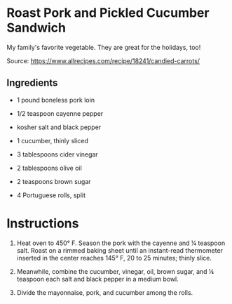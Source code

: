# Roast Pork and Pickled Cucumber Sandwich 

 
 

My family's favorite vegetable. They are great for the holidays, too! 

Source: https://www.allrecipes.com/recipe/18241/candied-carrots/ 

  

## Ingredients 

  

- 1 pound boneless pork loin 

- 1/2 teaspoon cayenne pepper 

- kosher salt and black pepper 

- 1 cucumber, thinly sliced 

- 3 tablespoons cider vinegar 

- 2 tablespoons olive oil 

- 2 teaspoons brown sugar 

- 4 Portuguese rolls, split 

 

  

# Instructions 

  

1. Heat oven to 450° F. Season the pork with the cayenne and ¼ teaspoon salt. Roast on a rimmed baking sheet until an instant-read thermometer inserted in the center reaches 145° F, 20 to 25 minutes; thinly slice. 

2. Meanwhile, combine the cucumber, vinegar, oil, brown sugar, and ¼ teaspoon each salt and black pepper in a medium bowl. 

3. Divide the mayonnaise, pork, and cucumber among the rolls. 
